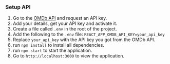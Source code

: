 ### Setup API

1. Go to the [OMDb API](https://www.omdbapi.com/apikey.aspx) and request an API key.
2. Add your details, get your API key and activate it.
3. Create a file called `.env` in the root of the project.
4. Add the following to the `.env` file:
   `REACT_APP_OMDB_API_KEY=your_api_key`
5. Replace `your_api_key` with the API key you got from the OMDb API.
6. run `npm install` to install all dependencies.
7. run `npm start` to start the application.
8. Go to `http://localhost:3000` to view the application.
